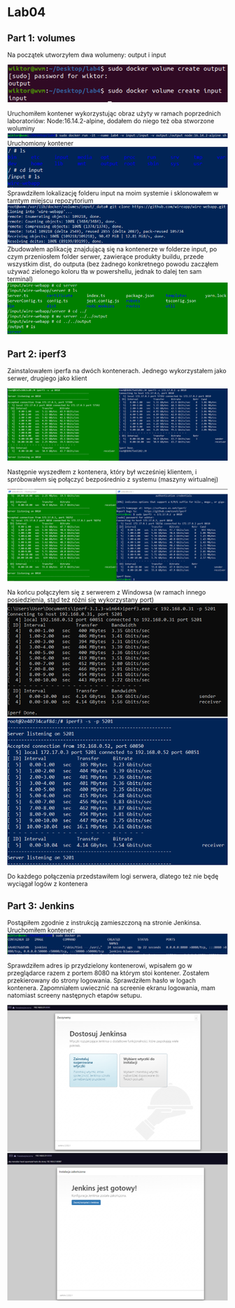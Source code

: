 # Lab04


## Part 1: volumes
Na początek utworzyłem dwa wolumeny: output i input

![](twvolumes.png)

Uruchomiłem kontener wykorzystując obraz użyty w ramach poprzednich laboratoriów: Node:16.14.2-alpine, dodałem do niego też oba stworzone woluminy 
![](twkon2vol.png)
Uruchomiony kontener
![](appondocker.png) <br>
Sprawdziłem lokalizację folderu input na moim systemie i sklonowałem w tamtym miejscu repozytorium
![](clonevol.png)
Zbudowałem aplikację znajdującą się na kontenerze w folderze input, po czym przeniosłem folder serwer, zawierące produkty buildu, przede wszystkim dist, do outputa (bez żadnego konkretnego powodu zacząłem używać zielonego koloru tła w powershellu, jednak to dalej ten sam terminal)
![](serverdooutputa.png)

## Part 2: iperf3

Zainstalowałem iperfa na dwóch kontenerach. Jednego wykorzystałem jako serwer, drugiego jako klient

![](iperf2con.png)

Następnie wyszedłem z kontenera, który był wcześniej klientem, i spróbowałem się połączyć bezpośrednio z systemu (maszyny wirtualnej) 

![](iperf3dockmasz.png)

Na końcu połączyłem się z serwerem z Windowsa (w ramach innego posiedzienia, stąd też różni się wykorzystany port)
![](wincli.png)
![](linser.png)

Do każdego połączenia przedstawiłem logi serwera, dlatego też nie będę wyciągał logów z kontenera

## Part 3: Jenkins

Postąpiłem zgodnie z instrukcją zamieszczoną na stronie Jenkinsa. Uruchomiłem kontener:
![](jenkinst.png)

Sprawdziłem adres ip przydzielony kontenerowi, wpisałem go w przeglądarce razem z portem 8080 na którym stoi kontener. Zostałem przekierowany do strony logowania. Sprawdziłem hasło w logach kontenera. Zapomniałem uwiecznić na screenie ekranu logowania, mam natomiast screeny następnych etapów setupu.

![](ekranpologowaniu.png)
![](jenkinsready.png)